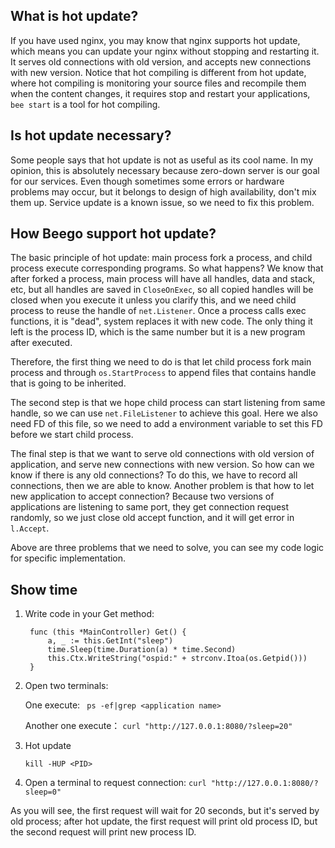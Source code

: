 ## What is hot update?

If you have used nginx, you may know that nginx supports hot update, which means you can update your nginx without stopping and restarting it. It serves old connections with old version, and accepts new connections with new version. Notice that hot compiling is different from hot update, where hot compiling is monitoring your source files and recompile them when the content changes, it requires stop and restart your applications, `bee start` is a tool for hot compiling.


## Is hot update necessary?

Some people says that hot update is not as useful as its cool name. In my opinion, this is absolutely necessary because zero-down server is our goal for our services. Even though sometimes some errors or hardware problems may occur, but it belongs to design of high availability, don't mix them up. Service update is a known issue, so we need to fix this problem.


## How Beego support hot update?

The basic principle of hot update: main process fork a process, and child process execute corresponding programs. So what happens? We know that after forked a process, main process will have all handles, data and stack, etc, but all handles are saved in `CloseOnExec`, so all copied handles will be closed when you execute it unless you clarify this, and we need child process to reuse the handle of `net.Listener`. Once a process calls exec functions, it is "dead", system replaces it with new code. The only thing it left is the process ID, which is the same number but it is a new program after executed.

Therefore, the first thing we need to do is that let child process fork main process and through `os.StartProcess` to append files that contains handle that is going to be inherited.

The second step is that we hope child process can start listening from same handle, so we can use `net.FileListener` to achieve this goal. Here we also need FD of this file, so we need to add a environment variable to set this FD before we start child process.

The final step is that we want to serve old connections with old version of application, and serve new connections with new version. So how can we know if there is any old connections? To do this, we have to record all connections, then we are able to know. Another problem is that how to let new application to accept connection? Because two versions of applications are listening to same port, they get connection request randomly, so we just close old accept function, and it will get error in `l.Accept`.

Above are three problems that we need to solve, you can see my code logic for specific implementation.


## Show time

1. Write code in your Get method:

		func (this *MainController) Get() {
			a, _ := this.GetInt("sleep")
			time.Sleep(time.Duration(a) * time.Second)
			this.Ctx.WriteString("ospid:" + strconv.Itoa(os.Getpid()))
		}

2. Open two terminals:

	One execute: ` ps -ef|grep <application name>`

	Another one execute： `curl "http://127.0.0.1:8080/?sleep=20"`

3. Hot update

	`kill -HUP <PID>`

4. Open a terminal to request connection: `curl "http://127.0.0.1:8080/?sleep=0"`

As you will see, the first request will wait for 20 seconds, but it's served by old process; after hot update, the first request will print old process ID, but the second request will print new process ID.
